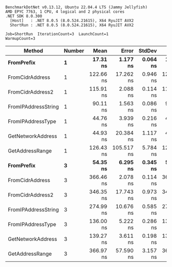 ```

BenchmarkDotNet v0.13.12, Ubuntu 22.04.4 LTS (Jammy Jellyfish)
AMD EPYC 7763, 1 CPU, 4 logical and 2 physical cores
.NET SDK 8.0.300
  [Host]   : .NET 8.0.5 (8.0.524.21615), X64 RyuJIT AVX2
  ShortRun : .NET 8.0.5 (8.0.524.21615), X64 RyuJIT AVX2

Job=ShortRun  IterationCount=3  LaunchCount=1  
WarmupCount=3  

```
| Method              | Number | Mean      | Error      | StdDev   | Min       | Max       | Gen0   | Allocated |
|-------------------- |------- |----------:|-----------:|---------:|----------:|----------:|-------:|----------:|
| **FromPrefix**          | **1**      |  **17.31 ns** |   **1.177 ns** | **0.064 ns** |  **17.23 ns** |  **17.35 ns** | **0.0007** |      **56 B** |
| FromCidrAddress     | 1      | 122.66 ns |  17.262 ns | 0.946 ns | 121.89 ns | 123.72 ns | 0.0012 |     112 B |
| FromCidrAddress2    | 1      | 115.91 ns |   2.088 ns | 0.114 ns | 115.81 ns | 116.03 ns | 0.0013 |     112 B |
| FromIPAddressString | 1      |  90.11 ns |   1.563 ns | 0.086 ns |  90.03 ns |  90.20 ns | 0.0006 |      56 B |
| FromIPAddressType   | 1      |  44.76 ns |   3.939 ns | 0.216 ns |  44.54 ns |  44.97 ns | 0.0010 |      88 B |
| GetNetworkAddress   | 1      |  44.93 ns |  20.384 ns | 1.117 ns |  43.66 ns |  45.77 ns | 0.0007 |      56 B |
| GetAddressRange     | 1      | 126.43 ns | 105.517 ns | 5.784 ns | 123.05 ns | 133.11 ns | 0.0019 |     168 B |
| **FromPrefix**          | **3**      |  **54.35 ns** |   **6.295 ns** | **0.345 ns** |  **53.95 ns** |  **54.57 ns** | **0.0020** |     **168 B** |
| FromCidrAddress     | 3      | 366.46 ns |   2.078 ns | 0.114 ns | 366.34 ns | 366.57 ns | 0.0038 |     336 B |
| FromCidrAddress2    | 3      | 346.35 ns |  17.743 ns | 0.973 ns | 345.71 ns | 347.47 ns | 0.0038 |     336 B |
| FromIPAddressString | 3      | 274.99 ns |  10.676 ns | 0.585 ns | 274.61 ns | 275.67 ns | 0.0019 |     168 B |
| FromIPAddressType   | 3      | 136.00 ns |   5.222 ns | 0.286 ns | 135.70 ns | 136.26 ns | 0.0031 |     264 B |
| GetNetworkAddress   | 3      | 139.27 ns |   3.611 ns | 0.198 ns | 139.08 ns | 139.47 ns | 0.0019 |     168 B |
| GetAddressRange     | 3      | 366.97 ns |  57.590 ns | 3.157 ns | 363.99 ns | 370.28 ns | 0.0057 |     504 B |
